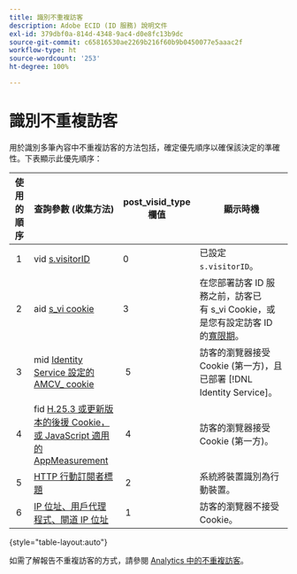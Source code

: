 ```yaml
---
title: 識別不重複訪客
description: Adobe ECID (ID 服務) 說明文件
exl-id: 379dbf0a-814d-4348-9ac4-d0e8fc13b9dc
source-git-commit: c65816530ae2269b216f60b9b0450077e5aaac2f
workflow-type: ht
source-wordcount: '253'
ht-degree: 100%

---
```


# 識別不重複訪客

用於識別多筆內容中不重複訪客的方法包括，確定優先順序以確保該決定的準確性。下表顯示此優先順序：

| 使用的順序 | 查詢參數 (收集方法) | post_visid_type 欄值 | 顯示時機 |
|---|---|---|---|
|  1  | vid [s.visitorID](https://experienceleague.adobe.com/docs/analytics/implementation/vars/config-vars/visitorid.html?lang=zh-Hant) | 0  | 已設定 `s.visitorID`。 |
|  2  | aid [s_vi cookie](https://experienceleague.adobe.com/docs/core-services/interface/administration/ec-cookies/cookies-analytics.html?lang=zh-Hant#section-5d50a078de444d12b7d927d68ff3b679) | 3  | 在您部署訪客 ID 服務之前，訪客已有 s_vi Cookie，或是您有設定訪客 ID 的[寬限期](https://experienceleague.adobe.com/docs/id-service/using/reference/analytics-reference/grace-period.html?lang=zh-Hant)。 |
|  3  | mid [Identity Service 設定的 AMCV_ cookie](../introduction/cookies.md) |  5  | 訪客的瀏覽器接受 Cookie (第一方)，且已部署 [!DNL Identity Service]。 |
|  4  | fid [H.25.3 或更新版本的後援 Cookie，或 JavaScript 適用的 AppMeasurement](https://experienceleague.adobe.com/docs/core-services/interface/administration/ec-cookies/cookies-analytics.html?lang=zh-Hant#section-65e33f9bfc264959ac1513e2f4b10ac7) |  4  | 訪客的瀏覽器接受 Cookie (第一方)。  |
|  5  |  [HTTP 行動訂閱者標題](https://experienceleague.adobe.com/docs/analytics/export/analytics-data-feed/data-feed-contents/datafeeds-reference.html?lang=zh-Hant)  |  2  | 系統將裝置識別為行動裝置。  |
|  6  | [IP 位址、用戶代理程式、閘道 IP 位址](https://experienceleague.adobe.com/docs/analytics/components/metrics/unique-visitors.html?lang=zh-Hant) |  1  | 訪客的瀏覽器不接受 Cookie。 |

{style=&quot;table-layout:auto&quot;}

如需了解報告不重複訪客的方式，請參閱 [Analytics 中的不重複訪客](https://experienceleague.adobe.com/docs/analytics/components/metrics/unique-visitors.html?lang=zh-Hant)。
